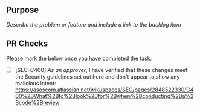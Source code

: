 ## Purpose
_Describe the problem or feature and include a link to the backlog item_

## PR Checks
Please mark the below once you have completed the task:

- [ ] [SEC-C400] *As an approver*, I have verified that these changes meet the Security guidelines set out here and don't appear to show any malicious intent: https://asoscom.atlassian.net/wiki/spaces/SEC/pages/2848522330/C400%2BWhat%2Bto%2Blook%2Bfor%2Bwhen%2Bconducting%2Ba%2Bcode%2Breview
